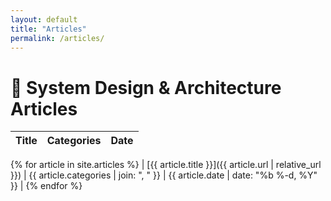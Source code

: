 ```yaml
---
layout: default
title: "Articles"
permalink: /articles/
---
```


# 📐 System Design & Architecture Articles

| Title                                       | Categories           | Date       |
|---------------------------------------------|--------------------|------------|
{% for article in site.articles %}
| [{{ article.title }}]({{ article.url | relative_url }}) | {{ article.categories | join: ", " }} | {{ article.date | date: "%b %-d, %Y" }} |
{% endfor %}


